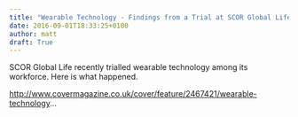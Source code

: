 ```yaml
---
title: "Wearable Technology - Findings from a Trial at SCOR Global Life"
date: 2016-09-01T18:33:25+0100
author: matt
draft: True
---
```

SCOR Global Life recently trialled wearable technology among its workforce. Here is what happened.

http://www.covermagazine.co.uk/cover/feature/2467421/wearable-technology...
